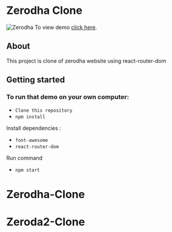 # Zerodha Clone

![Zerodha](https://i.imgur.com/26CrupD.png)
To view demo [click here](https://zerodha-clone.vercel.app/).


## About

This project is clone of zerodha website using react-router-dom

## Getting started

### To run that demo on your own computer:

- `Clone this repository`
- `npm install`

Install dependencies :

- `font-awesome`
- `react-router-dom`

Run command

- `npm start`
# Zerodha-Clone
# Zeroda2-Clone
